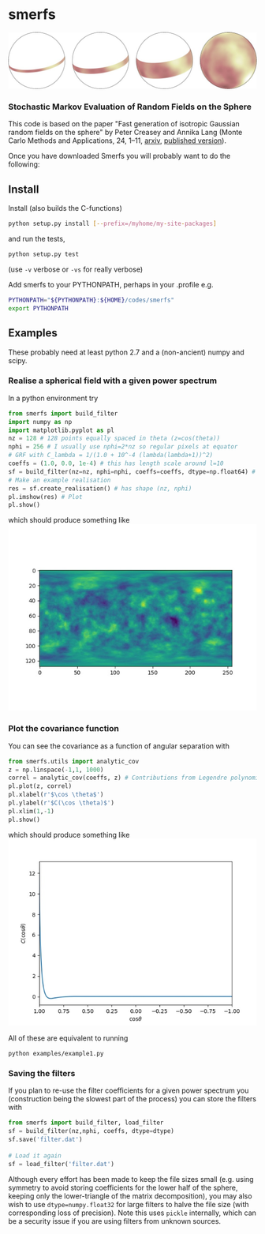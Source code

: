 smerfs
======
![Example construction, see paper](figs/sphere_grow.jpg)

### Stochastic Markov Evaluation of Random Fields on the Sphere

This code is based on the paper "Fast generation of isotropic Gaussian random fields on the sphere" by Peter Creasey and Annika Lang (Monte Carlo Methods and Applications, 24, 1–11, [arxiv](https://arxiv.org/abs/1709.10314), [published version](https://doi.org/10.1515/mcma-2018-0001)).

Once you have downloaded Smerfs you will probably want to do the following:

## Install

Install (also builds the C-functions)

```bash
python setup.py install [--prefix=/myhome/my-site-packages]
```
and run the tests,
```bash
python setup.py test
```
(use `-v` verbose or `-vs` for really verbose)

Add smerfs to your PYTHONPATH, perhaps in your .profile e.g.
```bash
PYTHONPATH="${PYTHONPATH}:${HOME}/codes/smerfs"
export PYTHONPATH
```

## Examples
These probably need at least python 2.7 and a (non-ancient) numpy and scipy. 

### Realise a spherical field with a given power spectrum
    
In a python environment try
    
```python
from smerfs import build_filter
import numpy as np
import matplotlib.pyplot as pl
nz = 128 # 128 points equally spaced in theta (z=cos(theta))
nphi = 256 # I usually use nphi=2*nz so regular pixels at equator
# GRF with C_lambda = 1/(1.0 + 10^-4 (lambda(lambda+1))^2)
coeffs = (1.0, 0.0, 1e-4) # this has length scale around l=10
sf = build_filter(nz=nz, nphi=nphi, coeffs=coeffs, dtype=np.float64) # Build the filter coefficients
# Make an example realisation
res = sf.create_realisation() # has shape (nz, nphi)
pl.imshow(res) # Plot
pl.show()
```

which should produce something like
![Example realisation](figs/res1.jpg)

### Plot the covariance function 

You can see the covariance as a function of angular separation with

```python
from smerfs.utils import analytic_cov
z = np.linspace(-1,1, 1000)
correl = analytic_cov(coeffs, z) # Contributions from Legendre polynomials
pl.plot(z, correl)
pl.xlabel(r'$\cos \theta$')
pl.ylabel(r'$C(\cos \theta)$')
pl.xlim(1,-1)
pl.show()
```

which should produce something like
![Covariance function](figs/correl1.jpg)

All of these are equivalent to running

```
python examples/example1.py
```

### Saving the filters

If you plan to re-use the filter coefficients for a given power spectrum you (construction being the slowest part of the process) you can store the filters with

```python
from smerfs import build_filter, load_filter
sf = build_filter(nz,nphi, coeffs, dtype=dtype)
sf.save('filter.dat')

# Load it again 
sf = load_filter('filter.dat')
```

Although every effort has been made to keep the file sizes small (e.g. using symmetry to avoid storing coefficients for the lower half of the sphere, keeping only the lower-triangle of the matrix decomposition), you may also wish to use `dtype=numpy.float32` for large filters to halve the file size (with corresponding loss of precision). Note this uses `pickle` internally, which can be a security issue if you are using filters from unknown sources.
